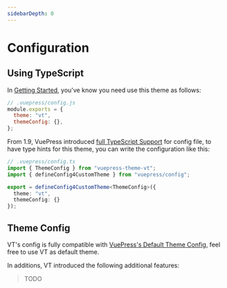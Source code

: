 ```yaml
---
sidebarDepth: 0
---
```


# Configuration

## Using TypeScript

In [Getting Started](./getting-started.md), you've know you need use this theme as follows:

```js
// .vuepress/config.js
module.exports = {
  theme: "vt",
  themeConfig: {},
};
```

From 1.9, VuePress introduced [full TypeScript Support](https://github.com/vuejs/vuepress/releases/tag/v1.9.0) for config file, to have type hints for this theme, you can write the configuration like this:

```ts
// .vuepress/config.ts
import { ThemeConfig } from "vuepress-theme-vt";
import { defineConfig4CustomTheme } from "vuepress/config";

export = defineConfig4CustomTheme<ThemeConfig>({
  theme: "vt",
  themeConfig: {}
});
```

## Theme Config

VT's config is fully compatible with [VuePress's Default Theme Config](https://vuepress.vuejs.org/theme/default-theme-config.html), feel free to use VT as default theme.

In additions, VT introduced the following additional features:

> TODO

